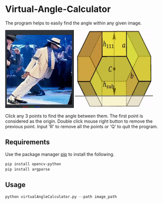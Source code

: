 # Virtual-Angle-Calculator

The program helps to easily find the angle within any given image. 

<img src="demo1.gif" width="220" height="250"/> 
<img src="demo2.gif" width="250" height="250"/>

Click any 3 points to find the angle between them. The first point is considered as the origin.
Double click mouse right button to remove the previous point.
Input 'R' to remove all the points or 'Q' to quit the program.

## Requirements

Use the package manager [pip](https://pip.pypa.io/en/stable/) to install the following.

```bash
pip install opencv-python
pip install argparse
```

## Usage

```python
python virtualAngleCalculator.py --path image_path
